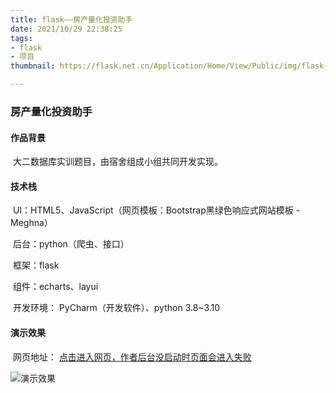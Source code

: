 ```yaml
---
title: flask——房产量化投资助手
date: 2021/10/29 22:38:25
tags:
- flask
- 项目
thumbnail: https://flask.net.cn/Application/Home/View/Public/img/flask-logo.png

---
```


### 房产量化投资助手

#### 作品背景

​           大二数据库实训题目，由宿舍组成小组共同开发实现。

#### 技术栈

​           UI：HTML5、JavaScript（网页模板：Bootstrap黑绿色响应式网站模板 - Meghna）

​           后台：python（爬虫、接口）

​           框架：flask

​           组件：echarts、layui

​           开发环境：   PyCharm（开发软件）、python 3.8~3.10

#### 演示效果

​           网页地址： [点击进入网页，作者后台没启动时页面会进入失败](http://flaskhouse.sh1.k9s.run:2271/)

![演示效果](https://img-blog.csdnimg.cn/12e4a3b521eb413bb13c328cfe7e1c76.gif)



